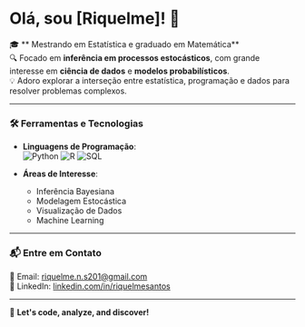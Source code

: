 # Olá, sou [Riquelme]! 👋

🎓 ** Mestrando em Estatística e graduado em Matemática**  
🔍 Focado em **inferência em processos estocásticos**, com grande interesse em **ciência de dados** e **modelos probabilísticos**.  
💡 Adoro explorar a interseção entre estatística, programação e dados para resolver problemas complexos.

---

### 🛠️ Ferramentas e Tecnologias
- **Linguagens de Programação**:  
  ![Python](https://img.shields.io/badge/-Python-3776AB?style=flat-square&logo=python&logoColor=white)  ![R](https://img.shields.io/badge/-R-276DC3?style=flat-square&logo=r&logoColor=white)  ![SQL](https://img.shields.io/badge/-SQL-4479A1?style=flat-square&logo=mysql&logoColor=white)

- **Áreas de Interesse**:  
  - Inferência Bayesiana  
  - Modelagem Estocástica  
  - Visualização de Dados  
  - Machine Learning

---

### 📬 Entre em Contato
📧 Email: [riquelme.n.s201@gmail.com](mailto:seuemail@dominio.com)  
🔗 LinkedIn: [linkedin.com/in/riquelmesantos](https://linkedin.com/in/riquelmesantos)

---

🚀 **Let's code, analyze, and discover!**
